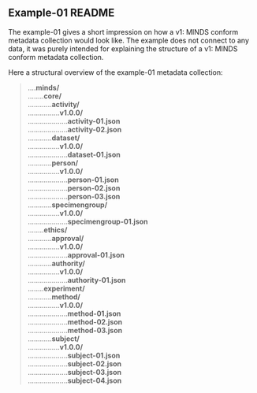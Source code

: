 ## Example-01 README
The example-01 gives a short impression on how a v1: MINDS conform metadata collection would look like. The example does not connect to any data, it was purely intended for explaining the structure of a v1: MINDS conform metadata collection.

Here a structural overview of the example-01 metadata collection:  
> ....**minds/**  
> ........**core/**  
> ............**activity/**  
> ................**v1.0.0/**  
> ....................**activity-01.json**  
> ....................**activity-02.json**  
> ............**dataset/**  
> ................**v1.0.0/**  
> ....................**dataset-01.json**  
> ............**person/**  
> ................**v1.0.0/**  
> ....................**person-01.json**  
> ....................**person-02.json**  
> ....................**person-03.json**  
> ............**specimengroup/**  
> ................**v1.0.0/**  
> ....................**specimengroup-01.json**  
> ........**ethics/**  
> ............**approval/**  
> ................**v1.0.0/**  
> ....................**approval-01.json**  
> ............**authority/**  
> ................**v1.0.0/**  
> ....................**authority-01.json**  
> ........**experiment/**  
> ............**method/**  
> ................**v1.0.0/**  
> ....................**method-01.json**  
> ....................**method-02.json**  
> ....................**method-03.json**  
> ............**subject/**  
> ................**v1.0.0/**  
> ....................**subject-01.json**  
> ....................**subject-02.json**  
> ....................**subject-03.json**  
> ....................**subject-04.json**  
